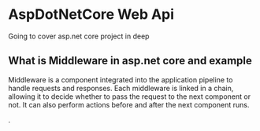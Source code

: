 # AspDotNetCore Web Api
Going to cover asp.net core project in deep 
<h2></h2>
<h2>What is Middleware in asp.net core and example</h2>
<p>Middleware is a component integrated into the application pipeline to handle requests and responses. Each middleware is linked in a chain, allowing it to decide whether to pass the request to the next component or not. It can also perform actions before and after the next component runs.</p>


.
